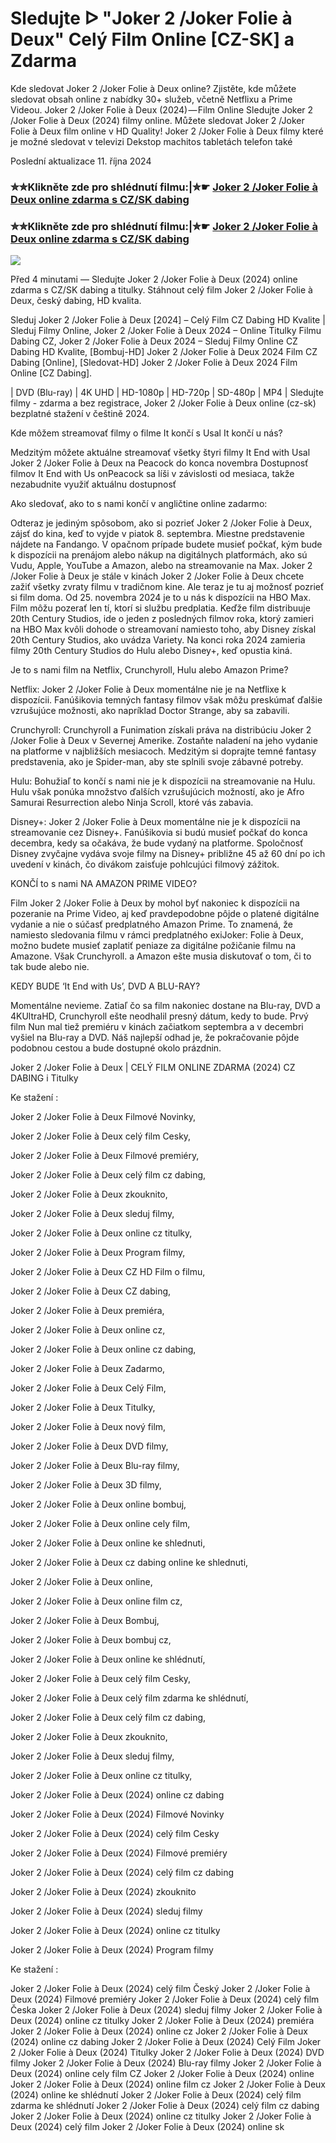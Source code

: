 # Sledujte ᐅ "Joker 2 /Joker Folie à Deux" Celý Film Online [CZ-SK] a Zdarma

Kde sledovat Joker 2 /Joker Folie à Deux online? Zjistěte, kde můžete sledovat obsah online z nabídky 30+ služeb, včetně Netflixu a Prime Videou. Joker 2 /Joker Folie à Deux (2024) — Film Online Sledujte Joker 2 /Joker Folie à Deux (2024) filmy online. Můžete sledovat Joker 2 /Joker Folie à Deux film online v HD Quality! Joker 2 /Joker Folie à Deux filmy které je možné sledovat v televizi Dekstop machitos tabletách telefon také

Poslední aktualizace 11. října 2024

### ✮✮Klikněte zde pro shlédnutí filmu:|✮☛ [Joker 2 /Joker Folie à Deux online zdarma s CZ/SK dabing](https://cutt.ly/xeOTXm3X)

### ✮✮Klikněte zde pro shlédnutí filmu:|✮☛ [Joker 2 /Joker Folie à Deux online zdarma s CZ/SK dabing](https://cutt.ly/xeOTXm3X)

<p dir="auto"><a href="https://cutt.ly/xeOTXm3X" title="720p" rel="nofollow"><img src="https://i.imgur.com/jhNGoEt.gif" style="max-width: 100%;"></a></p>

Před 4 minutami — Sledujte Joker 2 /Joker Folie à Deux (2024) online zdarma s CZ/SK dabing a titulky. Stáhnout celý film Joker 2 /Joker Folie à Deux, český dabing, HD kvalita.

Sleduj Joker 2 /Joker Folie à Deux [2024] – Celý Film CZ Dabing HD Kvalite | Sleduj Filmy Online, Joker 2 /Joker Folie à Deux 2024 – Online Titulky Filmu Dabing CZ, Joker 2 /Joker Folie à Deux 2024 – Sleduj Filmy Online CZ Dabing HD Kvalite, [Bombuj-HD] Joker 2 /Joker Folie à Deux 2024 Film CZ Dabing [Online], [Sledovat-HD] Joker 2 /Joker Folie à Deux 2024 Film Online [CZ Dabing].

| DVD (Blu-ray) | 4K UHD | HD-1080p | HD-720p | SD-480p | MP4 | Sledujte filmy - zdarma a bez registrace, Joker 2 /Joker Folie à Deux online (cz-sk) bezplatné stažení v češtině 2024.

Kde môžem streamovať filmy o filme It končí s Usal It končí u nás?

Medzitým môžete aktuálne streamovať všetky štyri filmy It End with Usal Joker 2 /Joker Folie à Deux na Peacock do konca novembra Dostupnosť filmov It End with Us onPeacock sa líši v závislosti od mesiaca, takže nezabudnite využiť aktuálnu dostupnosť

Ako sledovať, ako to s nami končí v angličtine online zadarmo:

Odteraz je jediným spôsobom, ako si pozrieť Joker 2 /Joker Folie à Deux, zájsť do kina, keď to vyjde v piatok 8. septembra. Miestne predstavenie nájdete na Fandango. V opačnom prípade budete musieť počkať, kým bude k dispozícii na prenájom alebo nákup na digitálnych platformách, ako sú Vudu, Apple, YouTube a Amazon, alebo na streamovanie na Max. Joker 2 /Joker Folie à Deux je stále v kinách Joker 2 /Joker Folie à Deux chcete zažiť všetky zvraty filmu v tradičnom kine. Ale teraz je tu aj možnosť pozrieť si film doma. Od 25. novembra 2024 je to u nás k dispozícii na HBO Max. Film môžu pozerať len tí, ktorí si službu predplatia. Keďže film distribuuje 20th Century Studios, ide o jeden z posledných filmov roka, ktorý zamieri na HBO Max kvôli dohode o streamovaní namiesto toho, aby Disney získal 20th Century Studios, ako uvádza Variety. Na konci roka 2024 zamieria filmy 20th Century Studios do Hulu alebo Disney+, keď opustia kiná.

Je to s nami film na Netflix, Crunchyroll, Hulu alebo Amazon Prime?

Netflix: Joker 2 /Joker Folie à Deux momentálne nie je na Netflixe k dispozícii. Fanúšikovia temných fantasy filmov však môžu preskúmať ďalšie vzrušujúce možnosti, ako napríklad Doctor Strange, aby sa zabavili.

Crunchyroll: Crunchyroll a Funimation získali práva na distribúciu Joker 2 /Joker Folie à Deux v Severnej Amerike. Zostaňte naladení na jeho vydanie na platforme v najbližších mesiacoch. Medzitým si doprajte temné fantasy predstavenia, ako je Spider-man, aby ste splnili svoje zábavné potreby.

Hulu: Bohužiaľ to končí s nami nie je k dispozícii na streamovanie na Hulu. Hulu však ponúka množstvo ďalších vzrušujúcich možností, ako je Afro Samurai Resurrection alebo Ninja Scroll, ktoré vás zabavia.

Disney+: Joker 2 /Joker Folie à Deux momentálne nie je k dispozícii na streamovanie cez Disney+. Fanúšikovia si budú musieť počkať do konca decembra, kedy sa očakáva, že bude vydaný na platforme. Spoločnosť Disney zvyčajne vydáva svoje filmy na Disney+ približne 45 až 60 dní po ich uvedení v kinách, čo divákom zaisťuje pohlcujúci filmový zážitok.

KONČÍ to s nami NA AMAZON PRIME VIDEO?

Film Joker 2 /Joker Folie à Deux by mohol byť nakoniec k dispozícii na pozeranie na Prime Video, aj keď pravdepodobne pôjde o platené digitálne vydanie a nie o súčasť predplatného Amazon Prime. To znamená, že namiesto sledovania filmu v rámci predplatného exiJoker: Folie à Deux, možno budete musieť zaplatiť peniaze za digitálne požičanie filmu na Amazone. Však Crunchyroll. a Amazon ešte musia diskutovať o tom, či to tak bude alebo nie.

KEDY BUDE ‘It End with Us’, DVD A BLU-RAY?

Momentálne nevieme. Zatiaľ čo sa film nakoniec dostane na Blu-ray, DVD a 4KUltraHD, Crunchyroll ešte neodhalil presný dátum, kedy to bude. Prvý film Nun mal tiež premiéru v kinách začiatkom septembra a v decembri vyšiel na Blu-ray a DVD. Náš najlepší odhad je, že pokračovanie pôjde podobnou cestou a bude dostupné okolo prázdnin.

Joker 2 /Joker Folie à Deux | CELÝ FILM ONLINE ZDARMA (2024) CZ DABING i Titulky

Ke stažení :

Joker 2 /Joker Folie à Deux Filmové Novinky,

Joker 2 /Joker Folie à Deux celý film Cesky,

Joker 2 /Joker Folie à Deux Filmové premiéry,

Joker 2 /Joker Folie à Deux celý film cz dabing,

Joker 2 /Joker Folie à Deux zkouknito,

Joker 2 /Joker Folie à Deux sleduj filmy,

Joker 2 /Joker Folie à Deux online cz titulky,

Joker 2 /Joker Folie à Deux Program filmy,

Joker 2 /Joker Folie à Deux CZ HD Film o filmu,

Joker 2 /Joker Folie à Deux CZ dabing,

Joker 2 /Joker Folie à Deux premiéra,

Joker 2 /Joker Folie à Deux online cz,

Joker 2 /Joker Folie à Deux online cz dabing,

Joker 2 /Joker Folie à Deux Zadarmo,

Joker 2 /Joker Folie à Deux Celý Film,

Joker 2 /Joker Folie à Deux Titulky,

Joker 2 /Joker Folie à Deux nový film,

Joker 2 /Joker Folie à Deux DVD filmy,

Joker 2 /Joker Folie à Deux Blu-ray filmy,

Joker 2 /Joker Folie à Deux 3D filmy,

Joker 2 /Joker Folie à Deux online bombuj,

Joker 2 /Joker Folie à Deux online cely film,

Joker 2 /Joker Folie à Deux online ke shlednuti,

Joker 2 /Joker Folie à Deux cz dabing online ke shlednuti,

Joker 2 /Joker Folie à Deux online,

Joker 2 /Joker Folie à Deux online film cz,

Joker 2 /Joker Folie à Deux Bombuj,

Joker 2 /Joker Folie à Deux bombuj cz,

Joker 2 /Joker Folie à Deux online ke shlédnutí,

Joker 2 /Joker Folie à Deux celý film Cesky,

Joker 2 /Joker Folie à Deux celý film zdarma ke shlédnutí,

Joker 2 /Joker Folie à Deux celý film cz dabing,

Joker 2 /Joker Folie à Deux zkouknito,

Joker 2 /Joker Folie à Deux sleduj filmy,

Joker 2 /Joker Folie à Deux online cz titulky,

Joker 2 /Joker Folie à Deux (2024) online cz dabing

Joker 2 /Joker Folie à Deux (2024) Filmové Novinky

Joker 2 /Joker Folie à Deux (2024) celý film Cesky

Joker 2 /Joker Folie à Deux (2024) Filmové premiéry

Joker 2 /Joker Folie à Deux (2024) celý film cz dabing

Joker 2 /Joker Folie à Deux (2024) zkouknito

Joker 2 /Joker Folie à Deux (2024) sleduj filmy

Joker 2 /Joker Folie à Deux (2024) online cz titulky

Joker 2 /Joker Folie à Deux (2024) Program filmy

Ke stažení :

Joker 2 /Joker Folie à Deux (2024) celý film Český Joker 2 /Joker Folie à Deux (2024) Filmové premiéry Joker 2 /Joker Folie à Deux (2024) celý film Česka Joker 2 /Joker Folie à Deux (2024) sleduj filmy Joker 2 /Joker Folie à Deux (2024) online cz titulky Joker 2 /Joker Folie à Deux (2024) premiéra Joker 2 /Joker Folie à Deux (2024) online cz Joker 2 /Joker Folie à Deux (2024) online cz dabing Joker 2 /Joker Folie à Deux (2024) Celý Film Joker 2 /Joker Folie à Deux (2024) Titulky Joker 2 /Joker Folie à Deux (2024) DVD filmy Joker 2 /Joker Folie à Deux (2024) Blu-ray filmy Joker 2 /Joker Folie à Deux (2024) online cely film CZ Joker 2 /Joker Folie à Deux (2024) online Joker 2 /Joker Folie à Deux (2024) online film cz Joker 2 /Joker Folie à Deux (2024) online ke shlédnutí Joker 2 /Joker Folie à Deux (2024) celý film zdarma ke shlédnutí Joker 2 /Joker Folie à Deux (2024) celý film cz dabing Joker 2 /Joker Folie à Deux (2024) online cz titulky Joker 2 /Joker Folie à Deux (2024) celý film Joker 2 /Joker Folie à Deux (2024) online sk
